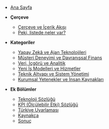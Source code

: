 - [Ana Sayfa](/)

- **Çerçeve**
  - [Çerçeve ve İçerik Akışı](cerceve-icerik-akisi.md)
  - [Peki, listede neler var?](kategoriler.md)

- **Kategoriler**
  - [Yapay Zekâ ve Ajan Teknolojileri](yapay-zeka-ajan.md)
  - [Müşteri Deneyimi ve Davranışsal Finans](musteri-deneyimi.md)
  - [Veri, İçgörü ve Analitik](veri-analitik.md)
  - [Yeni İş Modelleri ve Hizmetler](is-modelleri.md)
  - [Teknik Altyapı ve Sistem Yönetimi](teknik-altyapi.md)
  - [Kurumsal Yetenekler ve İnsan Kaynakları](kurumsal-yetenekler.md)

- **Ek Bölümler**
  - [Teknoloji Sözlüğü](teknik-bilesenler-sozlugu.md)
  - [KPI (Ölçülebilir Etki) Sözlüğü](kpi-sozlugu.md)
  - [Türkiye Uyarlaması](turkiye-uyarlamasi.md)
  - [Kaynakça](kaynakca.md)
  - [Sonuç](sonuc.md)
